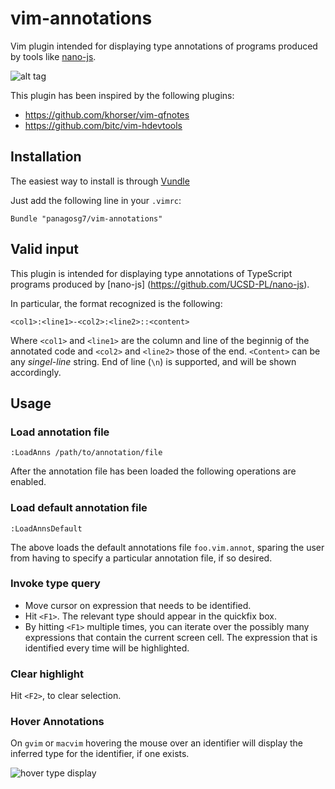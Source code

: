 vim-annotations
===============

Vim plugin intended for displaying type annotations of programs produced by
tools like [nano-js](https://github.com/UCSD-PL/nano-js).

![alt tag](https://raw.githubusercontent.com/panagosg7/vim-annotations/master/doc/neg.png)

This plugin has been inspired by the following plugins:
 - https://github.com/khorser/vim-qfnotes
 - https://github.com/bitc/vim-hdevtools



## Installation

The easiest way to install is through [Vundle](https://github.com/gmarik/Vundle.vim)

Just add the following line in your `.vimrc`:

    Bundle "panagosg7/vim-annotations"



## Valid input

This plugin is intended for displaying type annotations of TypeScript programs
produced by [nano-js] (https://github.com/UCSD-PL/nano-js).

In particular, the format recognized is the following:

    <col1>:<line1>-<col2>:<line2>::<content>

Where `<col1>` and `<line1>` are the column and line of the beginnig of the
annotated code and `<col2>` and `<line2>` those of the end. `<Content>` can be
any _singel-line_ string. End of line (`\n`) is supported, and will be shown
accordingly.



## Usage

### Load annotation file

    :LoadAnns /path/to/annotation/file

After the annotation file has been loaded the following operations are enabled.

### Load default annotation file

    :LoadAnnsDefault

The above loads the default annotations file `foo.vim.annot`, sparing the user
from having to specify a particular annotation file, if so desired.

### Invoke type query

 - Move cursor on expression that needs to be identified.
 - Hit `<F1>`. The relevant type should appear in the quickfix box.
 - By hitting `<F1>` multiple times, you can iterate over the possibly many
   expressions that contain the current screen cell. The expression that is 
   identified every time will be highlighted.


### Clear highlight

Hit `<F2>`, to clear selection.

### Hover Annotations

On `gvim` or `macvim` hovering the mouse over an identifier will display the
inferred type for the identifier, if one exists.


![hover type display](https://raw.githubusercontent.com/panagosg7/vim-annotations/master/doc/balloon.png)

